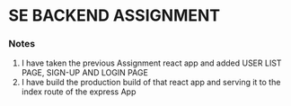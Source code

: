 # SE BACKEND ASSIGNMENT
### Notes 
1. I have taken the previous Assignment react app and added USER LIST PAGE, SIGN-UP AND LOGIN PAGE
2. I have build the production build of that react app and serving it to the index route of the express App
   